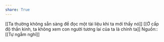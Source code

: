 ```yaml
---
share: True
---
```

[[Ta thường không sẵn sàng để đọc một tài liệu khi ta mới thấy nó]]
[[Ở cấp độ thần kinh, ta không xem con người tương lai của ta là chính ta]]
Nguồn:: [[Tự ngẫm nghĩ]]